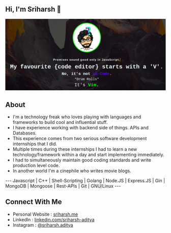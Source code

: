 ## Hi, I'm Sriharsh :wave:

<p align="center">
<a href="https://sriharsh11.github.io"><img src="https://raw.githubusercontent.com/Sriharsh11/Sriharsh11/master/github-profile.png"></a>
</p>

## About

- I'm a technology freak who loves playing with languages and frameworks to build cool and influential stuff.
- I have experience working with backend side of things. APIs and Databases.
- This experience comes from two serious software development internships that I did.
- Multiple times during these internships I had to learn a new technology/framework within a day and start implementing immediately.
- I had to simultaneously maintain good coding standards and write production level code.
- In another world I'm a cinephile who writes movie blogs.

--- Javascript | C++ | Shell-Scripting | Golang | Node.JS | Express.JS | Gin | MongoDB | Mongoose | Rest-APIs | Git | GNU/Linux ---

## Connect With Me

- Personal Website : <a href="https://sriharsh.me">sriharsh.me</a>
- LinkedIn : <a href="https://www.linkedin.com/in/sriharsh-aditya-03400416b/">linkedin.com/sriharsh-aditya</a>
- Instagram : <a href="https://www.instagram.com/sriharsh.aditya/">@sriharsh.aditya</a>
